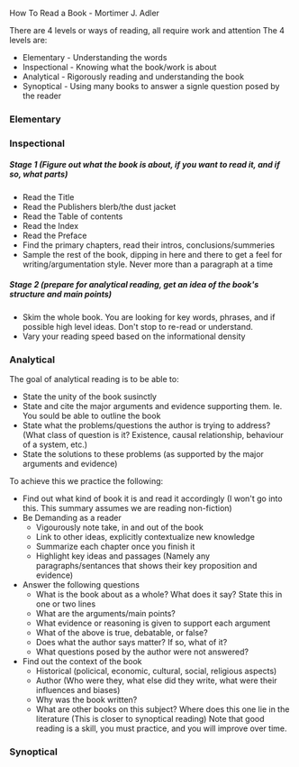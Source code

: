 How To Read a Book - Mortimer J. Adler

There are 4 levels or ways of reading, all require work and attention
The 4 levels are:
- Elementary - Understanding the words
- Inspectional - Knowing what the book/work is about
- Analytical - Rigorously reading and understanding the book
- Synoptical - Using many books to answer a signle question posed by the reader

### Elementary

### Inspectional

##### Stage 1 (Figure out what the book is about, if you want to read it, and if so, what parts)
- Read the Title
- Read the Publishers blerb/the dust jacket
- Read the Table of contents
- Read the Index
- Read the Preface
- Find the primary chapters, read their intros, conclusions/summeries
- Sample the rest of the book, dipping in here and there to get a feel for writing/argumentation style. Never more than a paragraph at a time

##### Stage 2 (prepare for analytical reading, get an idea of the book's structure and main points)
- Skim the whole book. You are looking for key words, phrases, and if possible high level ideas. Don't stop to re-read or understand.
- Vary your reading speed based on the informational density

### Analytical
The goal of analytical reading is to be able to:
- State the unity of the book susinctly
- State and cite the major arguments and evidence supporting them. Ie. You sould be able to outline the book
- State what the problems/questions the author is trying to address? (What class of question is it? Existence, causal relationship, behaviour of a system, etc.)
- State the solutions to these problems (as supported by the major arguments and evidence)

To achieve this we practice the following:
- Find out what kind of book it is and read it accordingly (I won't go into this. This summary assumes we are reading non-fiction)
- Be Demanding as a reader
  - Vigourously note take, in and out of the book
  - Link to other ideas, explicitly contextualize new knowledge
  - Summarize each chapter once you finish it
  - Highlight key ideas and passages (Namely any paragraphs/sentances that shows their key proposition and evidence)
- Answer the following questions
  - What is the book about as a whole? What does it say? State this in one or two lines
  - What are the arguments/main points?
  - What evidence or reasoning is given to support each argument
  - What of the above is true, debatable, or false?
  - Does what the author says matter? If so, what of it?
  - What questions posed by the author were not answered?
- Find out the context of the book
  - Historical (policical, economic, cultural, social, religious aspects)
  - Author (Who were they, what else did they write, what were their influences and biases)
  - Why was the book written?
  - What are other books on this subject? Where does this one lie in the literature (This is closer to synoptical reading)
Note that good reading is a skill, you must practice, and you will improve over time.

### Synoptical
